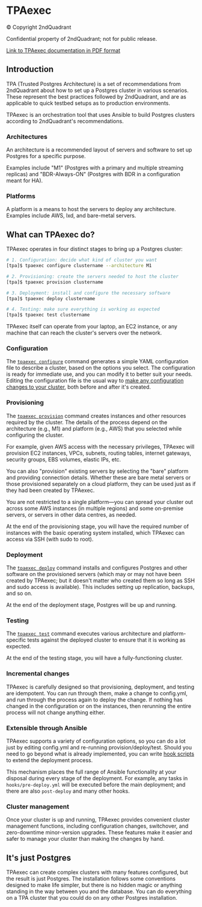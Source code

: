 # TPAexec

© Copyright 2ndQuadrant

Confidential property of 2ndQuadrant; not for public release.

[Link to TPAexec documentation in PDF format](tpaexec.pdf)

## Introduction

TPA (Trusted Postgres Architecture) is a set of recommendations from
2ndQuadrant about how to set up a Postgres cluster in various scenarios.
These represent the best practices followed by 2ndQuadrant, and are as
applicable to quick testbed setups as to production environments.

TPAexec is an orchestration tool that uses Ansible to build Postgres
clusters according to 2ndQuadrant's recommendations.

### Architectures

An architecture is a recommended layout of servers and software to set
up Postgres for a specific purpose.

Examples include "M1" (Postgres with a primary and multiple streaming
replicas) and "BDR-Always-ON" (Postgres with BDR in a configuration
meant for HA).

### Platforms

A platform is a means to host the servers to deploy any architecture.
Examples include AWS, lxd, and bare-metal servers.

## What can TPAexec do?

TPAexec operates in four distinct stages to bring up a Postgres cluster:

```bash
# 1. Configuration: decide what kind of cluster you want
[tpa]$ tpaexec configure clustername --architecture M1

# 2. Provisioning: create the servers needed to host the cluster
[tpa]$ tpaexec provision clustername

# 3. Deployment: install and configure the necessary software
[tpa]$ tpaexec deploy clustername

# 4. Testing: make sure everything is working as expected
[tpa]$ tpaexec test clustername
```

TPAexec itself can operate from your laptop, an EC2 instance, or any
machine that can reach the cluster's servers over the network.

### Configuration

The [`tpaexec configure`](tpaexec-configure.md)
command generates a simple YAML configuration file to describe a
cluster, based on the options you select. The configuration is ready for
immediate use, and you can modify it to better suit your needs. Editing
the configuration file is the usual way to [make any configuration
changes to your cluster](configure-cluster.md), both before and after
it's created.

### Provisioning

The [`tpaexec provision`](tpaexec-provision.md)
command creates instances and other resources required by the cluster.
The details of the process depend on the architecture (e.g., M1) and
platform (e.g., AWS) that you selected while configuring the cluster.

For example, given AWS access with the necessary privileges, TPAexec
will provision EC2 instances, VPCs, subnets, routing tables, internet
gateways, security groups, EBS volumes, elastic IPs, etc.

You can also "provision" existing servers by selecting the "bare"
platform and providing connection details. Whether these are bare metal
servers or those provisioned separately on a cloud platform, they can be
used just as if they had been created by TPAexec.

You are not restricted to a single platform—you can spread your cluster
out across some AWS instances (in multiple regions) and some on-premise
servers, or servers in other data centres, as needed.

At the end of the provisioning stage, you will have the required number
of instances with the basic operating system installed, which TPAexec
can access via SSH (with sudo to root).

### Deployment

The [`tpaexec deploy`](tpaexec-deploy.md)
command installs and configures Postgres and other software on the
provisioned servers (which may or may not have been created by TPAexec;
but it doesn't matter who created them so long as SSH and sudo access is
available). This includes setting up replication, backups, and so on.

At the end of the deployment stage, Postgres will be up and running.

### Testing

The [`tpaexec test`](tpaexec-test.md) command executes various
architecture and platform-specific tests against the deployed cluster to
ensure that it is working as expected.

At the end of the testing stage, you will have a fully-functioning
cluster.

### Incremental changes

TPAexec is carefully designed so that provisioning, deployment, and
testing are idempotent. You can run through them, make a change to
config.yml, and run through the process again to deploy the change. If
nothing has changed in the configuration or on the instances, then
rerunning the entire process will not change anything either.

### Extensible through Ansible

TPAexec supports a variety of configuration options, so you can do a lot
just by editing config.yml and re-running provision/deploy/test. Should
you need to go beyond what is already implemented, you can write [hook
scripts](tpaexec-hooks.md) to extend the deployment process. 

This mechanism places the full range of Ansible functionality at your
disposal during every stage of the deployment. For example, any tasks in
`hooks/pre-deploy.yml` will be executed before the main deployment;
and there are also `post-deploy` and many other hooks.

### Cluster management

Once your cluster is up and running, TPAexec provides convenient cluster
management functions, including configuration changes, switchover, and
zero-downtime minor-version upgrades. These features make it easier and
safer to manage your cluster than making the changes by hand.

## It's just Postgres

TPAexec can create complex clusters with many features configured, but
the result is just Postgres. The installation follows some conventions
designed to make life simpler, but there is no hidden magic or anything
standing in the way between you and the database. You can do everything
on a TPA cluster that you could do on any other Postgres installation.
